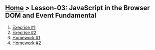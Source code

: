 ## [Home](../../README.md) > Lesson-03: JavaScript in the Browser DOM and Event Fundamental

1. [Execrise #1](execrise-1/execrise-1.md)
2. [Execrise #2](execrise-2/execrise-2.md)
3. [Homework #1](homework-1/homework-1.md)
4. [Homework #2](homework-2/homework-2.md)
